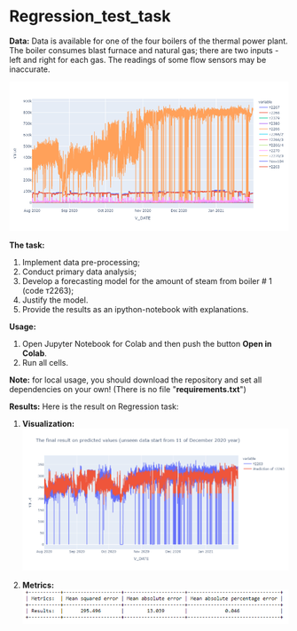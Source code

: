 # Regression_test_task

**Data:**
Data is available for one of the four boilers of the thermal power plant. The boiler consumes blast furnace and natural gas; there are two inputs - left and right for each gas. The readings of some flow sensors may be inaccurate.

![Data](images/data_with_outliers.png)

**The task:**
1.	Implement data pre-processing;
2.	Conduct primary data analysis;
3.	Develop a forecasting  model for the amount of steam from boiler # 1 (code т2263);
4.	Justify the model.
5.	Provide the results as an ipython-notebook with explanations.

**Usage:**
1. Open Jupyter Notebook for Colab and then push the button **Open in Colab**.
2. Run all cells.

**Note:** for local usage, you should download the repository and set all dependencies on your own! (There is no file "**requirements.txt**")

**Results:**
Here is the result on Regression task:
1. **Visualization:**
![Result](images/final_res.png)

2. **Metrics:**
![Result](images/metrics.png)
